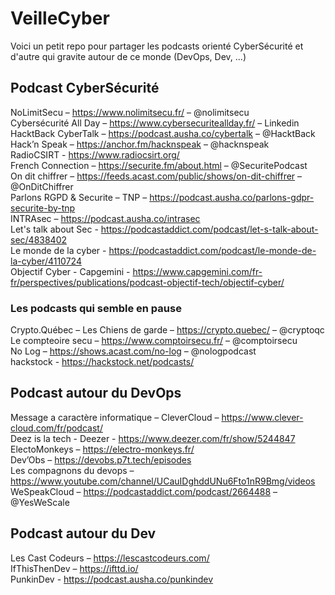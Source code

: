 # VeilleCyber

Voici un petit repo pour partager les podcasts orienté CyberSécurité et d'autre qui gravite autour de ce monde (DevOps, Dev, ...)


## Podcast CyberSécurité
NoLimitSecu – https://www.nolimitsecu.fr/ – @nolimitsecu <br />
Cybersécurité All Day – https://www.cybersecuriteallday.fr/ – Linkedin<br />
HacktBack CyberTalk – https://podcast.ausha.co/cybertalk – @HacktBack<br />
Hack’n Speak – https://anchor.fm/hacknspeak – @hacknspeak<br />
RadioCSIRT - https://www.radiocsirt.org/<br />
French Connection – https://securite.fm/about.html – @SecuritePodcast<br />
On dit chiffrer – https://feeds.acast.com/public/shows/on-dit-chiffrer – @OnDitChiffrer<br />
Parlons RGPD & Securite – TNP – https://podcast.ausha.co/parlons-gdpr-securite-by-tnp<br />
INTRAsec – https://podcast.ausha.co/intrasec<br />
Let's talk about Sec - https://podcastaddict.com/podcast/let-s-talk-about-sec/4838402<br />
Le monde de la cyber - https://podcastaddict.com/podcast/le-monde-de-la-cyber/4110724 <br />
Objectif Cyber - Capgemini - https://www.capgemini.com/fr-fr/perspectives/publications/podcast-objectif-tech/objectif-cyber/<br />


### Les podcasts qui semble en pause

Crypto.Québec – Les Chiens de garde – https://crypto.quebec/ – @cryptoqc<br />
Le compteoire secu – https://www.comptoirsecu.fr/ – @comptoirsecu<br />
No Log – https://shows.acast.com/no-log – @nologpodcast<br />
hackstock - https://hackstock.net/podcasts/<br />

## Podcast autour du DevOps
Message a caractère informatique – CleverCloud – https://www.clever-cloud.com/fr/podcast/<br />
Deez is la tech - Deezer - https://www.deezer.com/fr/show/5244847<br />
ElectoMonkeys – https://electro-monkeys.fr/<br />
Dev’Obs – https://devobs.p7t.tech/episodes<br />
Les compagnons du devops – https://www.youtube.com/channel/UCauIDghddUNu6Fto1nR9Bmg/videos<br />
WeSpeakCloud – https://podcastaddict.com/podcast/2664488 – @YesWeScale<br />

## Podcast autour du Dev
Les Cast Codeurs – https://lescastcodeurs.com/<br />
IfThisThenDev – https://ifttd.io/<br />
PunkinDev - https://podcast.ausha.co/punkindev<br />

